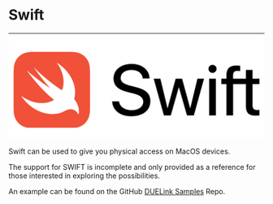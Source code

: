 # Swift

---

![Swift Logo](../images/swift.png)

Swift can be used to give you physical access on MacOS devices.


The support for SWIFT is incomplete and only provided as a reference for those interested in exploring the possibilities.

An example can be found on the GitHub [DUELink Samples](https://github.com/ghi-electronics/due-samples/tree/main/Demo/MacOS) Repo.
